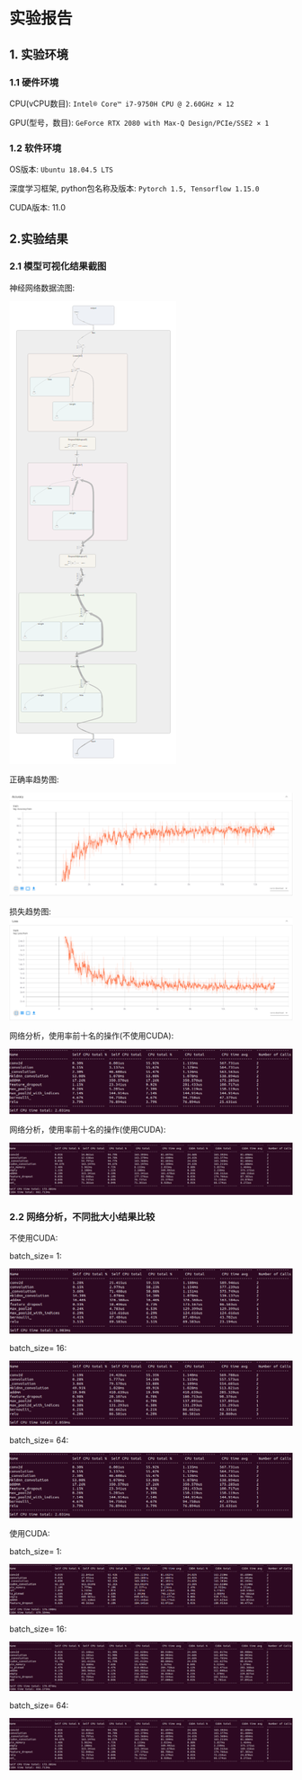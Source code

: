 # 实验报告

## 1. 实验环境

### 1.1 硬件环境

CPU(vCPU数目): `Intel® Core™ i7-9750H CPU @ 2.60GHz × 12 `

GPU(型号，数目): `GeForce RTX 2080 with Max-Q Design/PCIe/SSE2 × 1`

### 1.2 软件环境

OS版本: `Ubuntu 18.04.5 LTS`

深度学习框架, python包名称及版本: `Pytorch 1.5, Tensorflow 1.15.0`

CUDA版本: 11.0

## 2.实验结果

### 2.1 模型可视化结果截图

神经网络数据流图:

![Lab1-dataflow](https://raw.githubusercontent.com/2horse9sun/coursework/main/AI-System/imgs/Lab1-dataflow.PNG)

正确率趋势图:

![Lab1-accuracy](https://raw.githubusercontent.com/2horse9sun/coursework/main/AI-System/imgs/Lab1-accuracy.PNG)

损失趋势图: ![Lab1-loss](https://raw.githubusercontent.com/2horse9sun/coursework/main/AI-System/imgs/Lab1-loss.PNG)

网络分析，使用率前十名的操作(不使用CUDA): 

![Lab1-result-batchsize64](https://raw.githubusercontent.com/2horse9sun/coursework/main/AI-System/imgs/Lab1-result-batchsize64.png)

网络分析，使用率前十名的操作(使用CUDA): 

![Lab1-result-batchsize64-cuda](https://raw.githubusercontent.com/2horse9sun/coursework/main/AI-System/imgs/Lab1-result-batchsize64-cuda.png)

### 2.2 网络分析，不同批大小结果比较

不使用CUDA:

batch_size= 1:

![Lab1-result-batchsize1](https://raw.githubusercontent.com/2horse9sun/coursework/main/AI-System/imgs/Lab1-result-batchsize1.png)

batch_size= 16:

![Lab1-result-batchsize16](https://raw.githubusercontent.com/2horse9sun/coursework/main/AI-System/imgs/Lab1-result-batchsize16.png)

batch_size= 64:

![Lab1-result-batchsize64](https://raw.githubusercontent.com/2horse9sun/coursework/main/AI-System/imgs/Lab1-result-batchsize64.png)

使用CUDA:

batch_size= 1:

![Lab1-result-batchsize1-cuda](https://raw.githubusercontent.com/2horse9sun/coursework/main/AI-System/imgs/Lab1-result-batchsize1-cuda.png)

batch_size= 16:

![Lab1-result-batchsize16-cuda](https://raw.githubusercontent.com/2horse9sun/coursework/main/AI-System/imgs/Lab1-result-batchsize16-cuda.png)

batch_size= 64:

![Lab1-result-batchsize64-cuda](https://raw.githubusercontent.com/2horse9sun/coursework/main/AI-System/imgs/Lab1-result-batchsize64-cuda.png)
